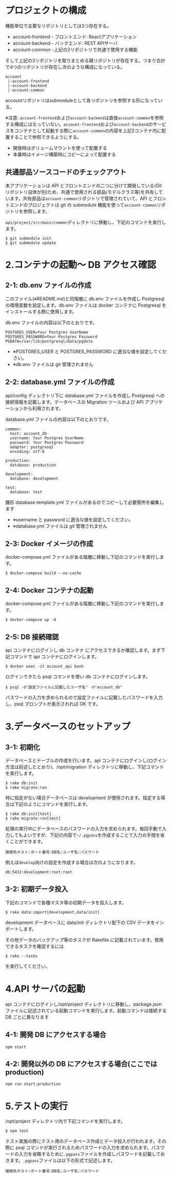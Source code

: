 # プロジェクトの構成

機能単位で主要なリポジトリとしては3つ存在する。

- account-frontend - フロントエンド: Reactアプリケーション
- account-backend - バックエンド: REST APIサーバ
- account-common -上記の2リポジトリで共通で使用する機能

そして上記の3リポジトリを取りまとめる親リポジトリが存在する。つまり合計で4つのリポジトリが存在し次のような構成になっている。

```
account
 |-account-frontend
 |-account-backend
 |-account-common
```

accountリポジトリはsubmoduleとして各リポジトリを参照する形になっている。

※注意: `account-frontend`および`account-backend`は直接`account-common`を参照する構成にはなっていない。`account-frontend`および`account-backend`のサービスをコンテナとして起動する際に`account-common`の内容を上記2コンテナ内に配置することで参照できるようにする。

- 開発時はボリュームマウントを使って配置する
- 本番時はイメージ構築時にコピーによって配置する

## 共通部品ソースコードのチェックアウト

本アプリケーションは API とフロントエンドの二つに分けて開発している(Git リポジトリ自体が別)ため、共通で使用される部品(モデルクラス等)を共有しています。共有部品は`account-common`リポジトリで管理されていて、API とフロントエンドのプロジェクトは git の submodule 機能を使って`account-common`リポジトリを参照します。

`api/project/src/main/common`ディレクトリに移動し、下記のコマンドを実行します。

```
$ git submodule init
$ git submodule update
```

# 2.コンテナの起動～ DB アクセス確認

## 2-1: db.env ファイルの作成

このファイル(※README.md)と同階層に db.env ファイルを作成し Postgresql の環境変数を設定します。db.env ファイルは docker コンテナに Postgresql をインストールする際に使用します。

db.env ファイルの内容は以下のとおりです。

```
POSTGRES_USER=Your Postgres UserName
POSTGRES_PASSWORD=Your Postgres Password
PGDATA=/var/lib/postgresql/data/pgdata
```

- ※POSTGRES_USER と POSTGRES_PASSWORD に適当な値を設定してください。
- ※db.env ファイルは git 管理されません

## 2-2: database.yml ファイルの作成

api/config ディレクトリ下に database.yml ファイルを作成し Postgresql への接続情報を記載します。データベースの Migration ツールおよび API アプリケーションから利用されます。

database.yml ファイルの内容は以下のとおりです。

```
common:
  host: account_db
  username: Your Postgres UserName
  password: Your Postgres Password
  adapter: postgresql
  encoding: utf-8

production:
  database: production

development:
  database: development

test:
  database: test

```

雛形 database.template.yml ファイルがあるのでコピーして必要箇所を編集します

- ※username と password に適当な値を設定してください。
- ※database.yml ファイルは git 管理されません

## 2-3: Docker イメージの作成

docker-compose.yml ファイルがある階層に移動し下記のコマンドを実行します。

```
$ docker-compose build --no-cache
```

## 2-4: Docker コンテナの起動

docker-compose.yml ファイルがある階層に移動し下記のコマンドを実行します。

```
$ docker-compose up -d
```

## 2-5: DB 接続確認

api コンテナにログインし db コンテナ にアクセスできるか確認します。まず下記コマンドで api コンテナにログインします。

```
$ docker exec -it account_api bash
```

ログインできたら psql コマンドを使い db コンテナにログインします。

```
$ psql -U"設定ファイルに記載したユーザ名" -h"account_db"
```

パスワードの入力を求められるので設定ファイルに記載したパスワードを入力し、psql プロンプトが表示されれば OK です。

# 3.データベースのセットアップ

## 3-1: 初期化

データベースとテーブルの作成を行います。api コンテナにログインし(ログイン方法は前述したとおり)、/opt/migration ディレクトリに移動し、下記コマンドを実行します。

```
$ rake db:init
$ rake migrate:run
```

特に指定がない場合データベースは development が使用されます。指定する場合は下記のようにコマンドを実行します。

```
$ rake db:init[test]
$ rake migrate:run[test]
```

処理の実行中にデータベースのパスワードの入力を求められます。毎回手動で入力してもよいですが、下記の内容で`~/.pgpass`を作成することで入力の手間を省くことができます。

```
接続先ホスト:ポート番号:DB名:ユーザ名:パスワード
```

例えば`develop`向けの設定を作成する場合は次のようになります。

```
db:5432:development:root:root
```

## 3-2: 初期データ投入

下記のコマンドで各種マスタ等の初期データを投入します。

```
$ rake data:import[development,data/init]
```

development データベースに data/init ディレクトリ配下の CSV データをインポートします。

その他データのバックアップ等のタスクが Rakefile に記載されています。使用できるタスクを確認するには

```
$ rake --tasks
```

を実行してください。

# 4.API サーバの起動

api コンテナにログインし/opt/project ディレクトリに移動し、package.json ファイルに記述されている起動コマンドを実行します。起動コマンドは接続する DB ごとに異なります

## 4-1: 開発 DB にアクセスする場合

```
npm start
```

## 4-2: 開発以外の DB にアクセスする場合(ここでは production)

```
npm run start:production
```

# 5.テストの実行

/opt/project ディレクトリ内で下記コマンドを実行します。

```
$ npm test
```

テスト実施の際にテスト用のデータベース作成とデータ投入が行われます。その際に psql コマンドが実行されるためパスワードの入力を求められます。パスワードの入力を省略するために`.pgpass`ファイルを作成しパスワードを記載しておきます。`.pgpass`ファイルは以下の形式で記述します。

```
接続先ホスト:ポート番号:DB名:ユーザ名:パスワード
```
